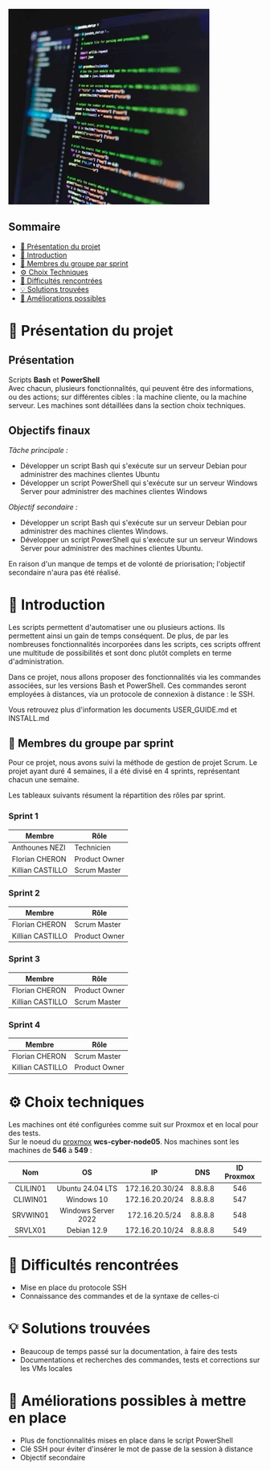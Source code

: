 
![Scripting Project](Ressources/Projet2Scripting.JPG)

## Sommaire 

- [🎯 Présentation du projet](#presentation-du-projet)
- [📜 Introduction](#introduction)
- [👥 Membres du groupe par sprint](#membres-du-groupe-par-sprint)
- [⚙️ Choix Techniques](#choix-techniques)
- [🧗 Difficultés rencontrées](#difficultes-rencontrees)
- [💡 Solutions trouvées](#solutions-trouvees)
- [🚀 Améliorations possibles](#ameliorations-possibles)

# 🎯 **Présentation du projet**
<span id="presentation-du-projet"></span>

## **Présentation**

Scripts **Bash** et **PowerShell**  
Avec chacun, plusieurs fonctionnalités, qui peuvent être des informations, ou des actions; sur différentes cibles : la machine cliente, ou la machine serveur.
Les machines sont détaillées dans la section choix techniques.

## **Objectifs finaux**

_Tâche principale :_

 - Développer un script Bash qui s'exécute sur un serveur Debian pour administrer des machines clientes Ubuntu
 - Développer un script PowerShell qui s'exécute sur un serveur Windows Server pour administrer des machines clientes Windows


_Objectif secondaire :_

 - Développer un script Bash qui s'exécute sur un serveur Debian pour administrer des machines clientes Windows.
 - Développer un script PowerShell qui s'exécute sur un serveur Windows Server pour administrer des machines clientes Ubuntu.

En raison d'un manque de temps et de volonté de priorisation; l'objectif secondaire n'aura pas été réalisé.


# 📜 **Introduction**
<span id="introduction"></span>

Les scripts permettent d'automatiser une ou plusieurs actions. Ils permettent ainsi un gain de temps conséquent. De plus, de par les nombreuses fonctionnalités incorporées dans les scripts, ces scripts offrent une multitude de possibilités et sont donc plutôt complets en terme d'administration.

Dans ce projet, nous allons proposer des fonctionnalités via les commandes associées, sur les versions Bash et PowerShell. Ces commandes seront employées à distances, via un protocole de connexion à distance : le SSH.

Vous retrouvez plus d'information les documents USER_GUIDE.md et INSTALL.md


## 👥 Membres du groupe par sprint
<span id="membres-du-groupe-par-sprint"></span>


Pour ce projet, nous avons suivi la méthode de gestion de projet Scrum.
Le projet ayant duré 4 semaines, il a été divisé en 4 sprints, représentant chacun une semaine.

Les tableaux suivants résument la répartition des rôles par sprint.

### Sprint 1



| Membre           | Rôle          | 
| ---------------- | ------------- | 
| Anthounes NEZI   | Technicien    | 
| Florian CHERON   | Product Owner | 
| Killian CASTILLO | Scrum Master  | 

### Sprint 2


| Membre           | Rôle          | 
| ---------------- | ------------- |  
| Florian CHERON   | Scrum Master | 
| Killian CASTILLO | Product Owner  | 

### Sprint 3


| Membre           | Rôle          | 
| ---------------- | ------------- |  
| Florian CHERON   | Product Owner | 
| Killian CASTILLO | Scrum Master  | 

### Sprint 4


| Membre           | Rôle          | 
| ---------------- | ------------- |  
| Florian CHERON   | Scrum Master | 
| Killian CASTILLO | Product Owner  | 


# ⚙️ **Choix techniques**
<span id="choix-techniques"></span>
Les machines ont été configurées comme suit sur Proxmox et en local pour des tests.  
Sur le noeud du [proxmox](https://node5.infra.wilders.dev:8006/#v1:0:18:4:::::::) **wcs-cyber-node05**. Nos machines sont les machines de **546** à **549** :

| Nom   | OS       | IP | DNS | ID Proxmox |
| :-: | :-: | :-: | :-: | :-: |
| CLILIN01 | Ubuntu 24.04 LTS | 172.16.20.30/24| 8.8.8.8 | 546 |
| CLIWIN01 | Windows 10 | 172.16.20.20/24| 8.8.8.8 | 547 |
| SRVWIN01 | Windows Server 2022 | 172.16.20.5/24| 8.8.8.8 | 548 |
| SRVLX01 | Debian 12.9 | 172.16.20.10/24| 8.8.8.8 | 549 |



# 🧗 **Difficultés rencontrées**
<span id="difficultes-rencontrees"></span>

- Mise en place du protocole SSH
- Connaissance des commandes et de la syntaxe de celles-ci

# 💡 **Solutions trouvées**
<span id="solutions-trouvees"></span>

- Beaucoup de temps passé sur la documentation, à faire des tests
- Documentations et recherches des commandes, tests et corrections sur les VMs locales

# 🚀 **Améliorations possibles à mettre en place**
<span id="ameliorations-possibles"></span>

- Plus de fonctionnalités mises en place dans le script PowerShell
- Clé SSH pour éviter d'insérer le mot de passe de la session à distance
- Objectif secondaire
